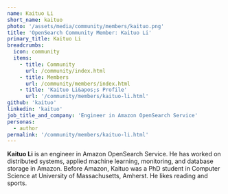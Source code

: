 ```yaml
---
name: Kaituo Li
short_name: kaituo
photo: '/assets/media/community/members/kaituo.png'
title: 'OpenSearch Community Member: Kaituo Li'
primary_title: Kaituo Li
breadcrumbs:
  icon: community
  items:
    - title: Community
      url: /community/index.html
    - title: Members
      url: /community/members/index.html
    - title: 'Kaituo Li&apos;s Profile'
      url: '/community/members/kaituo-li.html'
github: 'kaituo'
linkedin: 'kaituo'
job_title_and_company: 'Engineer in Amazon OpenSearch Service'
personas:
  - author
permalink: '/community/members/kaituo-li.html'
---
```


**Kaituo Li** is an engineer in Amazon OpenSearch Service. He has worked on distributed systems, applied machine learning, monitoring, and database storage in Amazon. Before Amazon, Kaituo was a PhD student in Computer Science at University of Massachusetts, Amherst. He likes reading and sports.